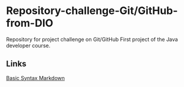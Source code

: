 # Repository-challenge-Git/GitHub-from-DIO
Repository for project challenge on Git/GitHub
First project of the Java developer course.

## Links

[Basic Syntax Markdown](https://www.markdownguide.org/basic-syntax/)
